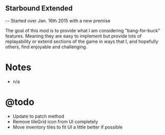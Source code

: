 ## Starbound Extended

-- Started over Jan. 16th 2015 with a new premise

The goal of this mod is to provide what I am considering "bang-for-buck" features. Meaning they are easy to implement but provide lots of replayability or extend sections of the game in ways that I, and hopefully others, find enjoyable and challenging.

Notes
=====

- n/a

@todo
======

- Update to patch method
- Remove tileGrid icon from UI completely
- Move inventory tiles to fit UI a little better if possible
